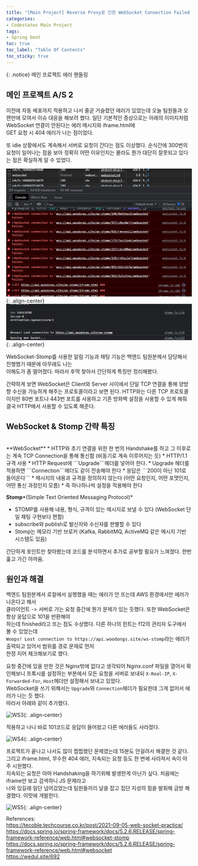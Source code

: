 ```yaml
---
title: "[Main Project] Reverse Proxy로 인한 WebSocket Connection Failed 에러"
categories:
- Codestates Main Project
tags:
- Spring boot
toc: true
toc_label: "Table Of Contents"
toc_sticky: true
---
```


{: .notice}
메인 프로젝트 에러 핸들링

## 메인 프로젝트 A/S 2
이전에 자동 배포까지 적용하고 나서 줄곧 거슬렸던 에러가 있었는데 오늘 팀원들과 오랜만에 모여서 이슈 대응을 해보려 했다. 
일단 기본적인 증상으로는 아래의 이미지처럼 WebSocket 연결이 안된다는 에러 메시지와 iframe.html에 <br>GET 요청 시 404 에러가 나는 점이었다.

또 idle 상황에서도 계속해서 서버로 요청이 간다는 점도 이상했다. 순식간에 300번의 요청이 일어나는 점을 보아 정확히 어떤 이유인지는
몰라도 뭔가 대단히 잘못되고 있다는 점은 확실하게 알 수 있었다.

![WS1](/assets/images/22-11-17-ws/ws1.jpg "WS1"){: .align-center} <br>
![WS2](/assets/images/22-11-17-ws/ws2.jpg "WS2"){: .align-center}

WebSocket-Stomp를 사용한 알림 기능과 채팅 기능은 백엔드 팀원분께서 담당해서 진행했기 때문에 아무래도 나는 <br>이해도가 좀 떨어졌다. 따라서
후딱 찾아서 간단하게 특징만 정리해봤다.

간략하게 보면 WebSocket은 Client와 Server 사이에서 단일 TCP 연결을 통해 양방향 수신을 가능하게 해주는 프로토콜이라고 보면 된다.
HTTP와는 다른 TCP 프로토콜 이지만 80번 포트나 443번 포트를 사용하고 기존 방화벽 설정을 사용할 수 있게 해줘 결국 HTTP에서 사용할 수 있도록 해준다.

## WebSocket & Stomp 간략 특징
<br>
**WebSocket**
* HTTP와 초기 연결을 위한 한 번의 Handshake를 하고 그 이후로는 계속 TCP Connection을 통해 통신함 (비동기로 계속 이루어지는 듯)
* HTTP/1.1 규격 사용
* HTTP Request에 ```Upgrade```헤더를 넣어야 한다.
* Upgrade 헤더를 적용하면 ```Connection```헤더도 같이 전송해야 한다
* 응답은 ```200이 아닌 101로 들어온다``` 
* 메시지의 내용과 규격을 정의하지 않는다 (어떤 요청인지, 어떤 포맷인지, 어떤 통신 과정인지 모름)
  * 즉 하나하나씩 설정을 적용해야 한다 <br>

**Stomp***(Simple Text Oriented Messaging Protocol)*
* STOMP를 사용해 내용, 형식, 규격이 있는 메시지로 보낼 수 있다 (WebSocket 단일 채팅 구현보다 편함)
* subscribe와 publish로 발신자와 수신자를 판별할 수 있다
* Stomp는 메모리 기반 브로커 (Kafka, RabbitMQ, ActiveMQ 같은 메시지 기반 시스템도 있음)

간단하게 포인트만 찾아봤는데 코드를 분석하면서 추가로 공부할 필요가 느껴졌다. 한번 훑고 가긴 아까움.

## 원인과 해결

백엔드 팀원분께서 로컬에서 실행했을 때는 에러가 안 뜨는데 AWS 환경에서만 에러가 나온다고 해서 <br>클라이언트 -> 서버로 가는 요청 중간에 뭔가 문제가 있는 듯했다. 
또한 WebSocket은 항상 응답으로 101을 반환해야<br> 하는데 finished라고 뜨는 점도 수상했다. 다른 하나의 힌트는 f12의 관리자 도구에서 볼 수 있었는데 <br>
```Woops! Lost connection to https://api.woodongs.site/ws-stomp```라는 에러가 출력되고 있어서 범위를 경로 문제로 먼저<br> 한정 지어 체크해보기로 했다. 

요청 중간에 있을 만한 것은 Nginx밖에 없다고 생각되어 Nginx.conf 파일을 열어서 확인해보니 프록시를 설정하는 부분에서 모든 요청을 서버로 보내되
```X-Real-IP```, ```X-Forwarded-For```, ```Host```헤더만 설정해서 보내고 있었다. <br>WebSocket을 쓰기 위해서는 ```Upgrade```와 ```Connection```헤더가
필요한데 그게 없어서 에러가 나는 듯 했다. <br>따라서 아래와 같이 추가했다.

![WS3](/assets/images/22-11-17-ws/ws3.jpg "WS3"){: .align-center}

적용하고 나니 바로 101코드로 응답이 들어왔고 다른 에러들도 사라졌다. 

![WS4](/assets/images/22-11-17-ws/ws4.jpg "WS4"){: .align-center}

프로젝트가 끝나고 나서도 많이 찝찝했던 문제였는데 15분도 안걸려서 해결한 것 같다. <br>
그리고 iframe.html, 무수한 404 에러, 지속되는 요청 등도 한 번에 사라져서 속이 아주 시원했다. <br>
지속되는 요청은 아마 Handshaking을 하기위해 발생한게 아닌가 싶다. 처음에는 iframe만 보고 검색하니 JS 문제라고 <br>나와 있길래 
일단 넘어갔었는데 팀원들끼리 날을 잡고 집단 지성의 힘을 발휘해 금방 해결했다. 이맛에 개발한다. 

![WS5](/assets/images/22-11-17-ws/ws5.jpg "WS5"){: .align-center}





References:<br>
https://tecoble.techcourse.co.kr/post/2021-09-05-web-socket-practice/ <br>
https://docs.spring.io/spring-framework/docs/5.2.6.RELEASE/spring-framework-reference/web.html#websocket-stomp <br>
https://docs.spring.io/spring-framework/docs/5.2.6.RELEASE/spring-framework-reference/web.html#websocket <br>
https://wedul.site/692